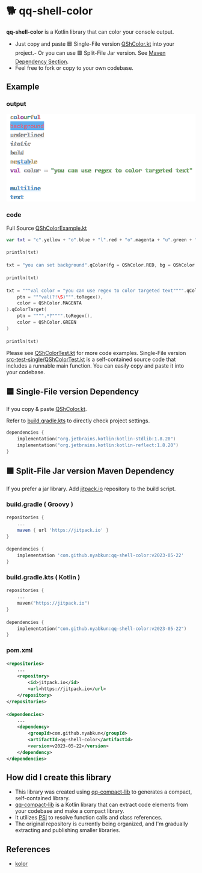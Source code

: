 # 🐕 qq-shell-color

**qq-shell-color** is a Kotlin library that can color your console output.

- Just copy and paste 🟦 Single-File version [QShColor.kt](src-single/QShColor.kt) into your project.- Or you can use 🟩 Split-File Jar version. See [Maven Dependency Section](#-split-file-jar-version-maven-dependency).
- Feel free to fork or copy to your own codebase.

## Example

### output
<p align="center">
    
</p>
<p align="center">
    <img src="img/result.png" width="611" alt="result.png">
</p>

### code

Full Source  [QShColorExample.kt](src-example/QShColorExample.kt)

```kotlin
var txt = "c".yellow + "o".blue + "l".red + "o".magenta + "u".green + "r".cyan + "f".yellow + "u".blue + "l".red

println(txt)

txt = "you can set background".qColor(fg = QShColor.RED, bg = QShColor.BLUE)

println(txt)

txt = """val color = "you can use regex to color targeted text"""".qColorTarget(
    ptn = """val(?!\S)""".toRegex(),
    color = QShColor.MAGENTA
).qColorTarget(
    ptn = """".*?"""".toRegex(),
    color = QShColor.GREEN
)

println(txt)
```

Please see [QShColorTest.kt](src-test-split/nyab/util/QShColorTest.kt) for more code examples.
Single-File version [src-test-single/QShColorTest.kt](src-test-single/QShColorTest.kt) is a self-contained source code that includes a runnable main function.
You can easily copy and paste it into your codebase.        

## 🟦 Single-File version Dependency

If you copy & paste [QShColor.kt](src-single/QShColor.kt).

Refer to [build.gradle.kts](build.gradle.kts) to directly check project settings.



```kotlin
dependencies {
    implementation("org.jetbrains.kotlin:kotlin-stdlib:1.8.20")
    implementation("org.jetbrains.kotlin:kotlin-reflect:1.8.20")
}
```

## 🟩 Split-File Jar version Maven Dependency

If you prefer a jar library. Add [jitpack.io](https://jitpack.io/#nyabkun/qq-shell-color) repository to the build script.

### build.gradle ( Groovy )
```groovy
repositories {
    ...
    maven { url 'https://jitpack.io' }
}

dependencies {
    implementation 'com.github.nyabkun:qq-shell-color:v2023-05-22'
}
```

### build.gradle.kts ( Kotlin )
```kotlin
repositories {
    ...
    maven("https://jitpack.io")
}

dependencies {
    implementation("com.github.nyabkun:qq-shell-color:v2023-05-22")
}
```

### pom.xml
```xml
<repositories>
    ...
    <repository>
        <id>jitpack.io</id>
        <url>https://jitpack.io</url>
    </repository>
</repositories>

<dependencies>
    ...
    <dependency>
        <groupId>com.github.nyabkun</groupId>
        <artifactId>qq-shell-color</artifactId>
        <version>v2023-05-22</version>
    </dependency>
</dependencies>
```

## How did I create this library

- This library was created using [qq-compact-lib](https://github.com/nyabkun/qq-compact-lib) to generates a compact, self-contained library.
- [qq-compact-lib](https://github.com/nyabkun/qq-compact-lib) is a Kotlin library that can extract code elements from your codebase and make a compact library.
- It utilizes [PSI](https://plugins.jetbrains.com/docs/intellij/psi.html) to resolve function calls and class references.
- The original repository is currently being organized, and I'm gradually extracting and publishing smaller libraries.

## References
- [kolor](https://github.com/ziggy42/kolor)            